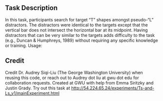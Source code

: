 ## Task Description
In this task, participants search for target “T” shapes amongst pseudo-“L” distractors. The distractors were identical to the targets except that the vertical bar does not intersect the horizontal bar at its midpoint. Having distractors that can be very similar to the targets adds difficulty to the task (e.g., Duncan & Humphreys, 1989) without requiring any specific knowledge or training.
Usage:

## Credit
Credit Dr. Audrey Siqi-Liu (The George Washington University) when reusing this code, or reach out to Audrey dot liu at gwu dot edu for collaboration requests.
Created at GWU with help from Emma Siritzky and Justin Grady.
Try out this task at [http://54.224.65.24/experiments/Ts-and-Ls_v1/mainExperiment.html
](http://52.0.147.87/experiments/Ts-and-Ls_v1/mainExperiment.html)
